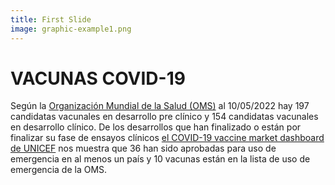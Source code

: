 ```yaml
---
title: First Slide
image: graphic-example1.png
---
```


# VACUNAS COVID-19

Según la [Organización Mundial de la Salud (OMS)](https://www.who.int/publications/m/item/draft-landscape-of-covid-19-candidate-vaccines) al 10/05/2022 hay 197 candidatas vacunales en desarrollo pre clínico y 154 candidatas vacunales en desarrollo clínico. De los desarrollos que han finalizado o están por finalizar su fase de ensayos clínicos [el COVID-19 vaccine market dashboard de UNICEF](https://www.unicef.org/supply/covid-19-vaccine-market-dashboard) nos muestra que 36 han sido aprobadas para uso de emergencia en al menos un país y 10 vacunas están en la lista de uso de emergencia de la OMS.
